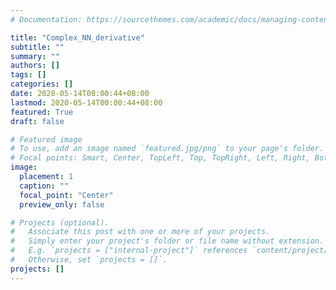 ```yaml
---
# Documentation: https://sourcethemes.com/academic/docs/managing-content/

title: "Complex_NN_derivative"
subtitle: ""
summary: ""
authors: []
tags: []
categories: []
date: 2020-05-14T00:00:44+08:00
lastmod: 2020-05-14T00:00:44+08:00
featured: True 
draft: false

# Featured image
# To use, add an image named `featured.jpg/png` to your page's folder.
# Focal points: Smart, Center, TopLeft, Top, TopRight, Left, Right, BottomLeft, Bottom, BottomRight.
image:
  placement: 1
  caption: ""
  focal_point: "Center"
  preview_only: false

# Projects (optional).
#   Associate this post with one or more of your projects.
#   Simply enter your project's folder or file name without extension.
#   E.g. `projects = ["internal-project"]` references `content/project/deep-learning/index.md`.
#   Otherwise, set `projects = []`.
projects: []
---
```

